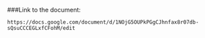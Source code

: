 ###Link to the document:

```
https://docs.google.com/document/d/1NOjG5OUPkPGgCJhnfax8r07db-sQsuCCCEGLxfCFohM/edit
```
